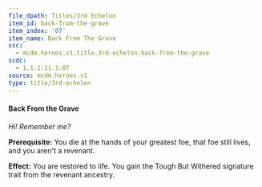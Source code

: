 ```yaml
---
file_dpath: Titles/3rd Echelon
item_id: back-from-the-grave
item_index: '07'
item_name: Back From The Grave
scc:
  - mcdm.heroes.v1:title.3rd-echelon:back-from-the-grave
scdc:
  - 1.1.1:11.1:07
source: mcdm.heroes.v1
type: title/3rd-echelon
---
```


#### Back From the Grave

*Hi! Remember me?*

**Prerequisite:** You die at the hands of your greatest foe, that foe still lives, and you aren't a revenant.

**Effect:** You are restored to life. You gain the Tough But Withered signature trait from the revenant ancestry.
